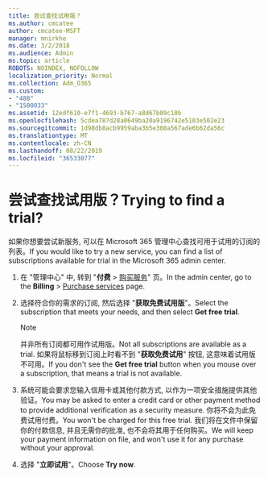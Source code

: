 ```yaml
---
title: 尝试查找试用版？
ms.author: cmcatee
author: cmcatee-MSFT
manager: mnirkhe
ms.date: 3/2/2018
ms.audience: Admin
ms.topic: article
ROBOTS: NOINDEX, NOFOLLOW
localization_priority: Normal
ms.collection: Adm_O365
ms.custom:
- "488"
- "1500033"
ms.assetid: 12edf610-e7f1-4693-b767-a8d67b09c10b
ms.openlocfilehash: 5cdea787d28a0649ba20a9196742e5103e502e23
ms.sourcegitcommit: 1d98db8acb9959aba3b5e308a567ade6b62da56c
ms.translationtype: MT
ms.contentlocale: zh-CN
ms.lasthandoff: 08/22/2019
ms.locfileid: "36533077"
---
```

# <a name="trying-to-find-a-trial"></a><span data-ttu-id="a34f1-102">尝试查找试用版？</span><span class="sxs-lookup"><span data-stu-id="a34f1-102">Trying to find a trial?</span></span>

<span data-ttu-id="a34f1-103">如果你想要尝试新服务, 可以在 Microsoft 365 管理中心查找可用于试用的订阅的列表。</span><span class="sxs-lookup"><span data-stu-id="a34f1-103">If you would like to try a new service, you can find a list of subscriptions available for trial in the Microsoft 365 admin center.</span></span>
  
1. <span data-ttu-id="a34f1-104">在 "管理中心" 中, 转到 "**付费** \> [购买服务](https://go.microsoft.com/fwlink/p/?linkid=868433)" 页。</span><span class="sxs-lookup"><span data-stu-id="a34f1-104">In the admin center, go to the **Billing** \> [Purchase services](https://go.microsoft.com/fwlink/p/?linkid=868433) page.</span></span>

2. <span data-ttu-id="a34f1-105">选择符合你的需求的订阅, 然后选择 "**获取免费试用版**"。</span><span class="sxs-lookup"><span data-stu-id="a34f1-105">Select the subscription that meets your needs, and then select  **Get free trial**.</span></span>

    > [!NOTE]
    > <span data-ttu-id="a34f1-106">并非所有订阅都可用作试用版。</span><span class="sxs-lookup"><span data-stu-id="a34f1-106">Not all subscriptions are available as a trial.</span></span> <span data-ttu-id="a34f1-107">如果将鼠标移到订阅上时看不到 "**获取免费试用**" 按钮, 这意味着试用版不可用。</span><span class="sxs-lookup"><span data-stu-id="a34f1-107">If you don't see the **Get free trial** button when you mouse over a subscription, that means a trial is not available.</span></span>
  
3. <span data-ttu-id="a34f1-108">系统可能会要求您输入信用卡或其他付款方式, 以作为一项安全措施提供其他验证。</span><span class="sxs-lookup"><span data-stu-id="a34f1-108">You may be asked to enter a credit card or other payment method to provide additional verification as a security measure.</span></span> <span data-ttu-id="a34f1-109">你将不会为此免费试用付费。</span><span class="sxs-lookup"><span data-stu-id="a34f1-109">You won't be charged for this free trial.</span></span> <span data-ttu-id="a34f1-110">我们将在文件中保留你的付款信息, 并且无需你的批准, 也不会将其用于任何购买。</span><span class="sxs-lookup"><span data-stu-id="a34f1-110">We will keep your payment information on file, and won't use it for any purchase without your approval.</span></span>

4. <span data-ttu-id="a34f1-111">选择 "**立即试用**"。</span><span class="sxs-lookup"><span data-stu-id="a34f1-111">Choose **Try now**.</span></span>
